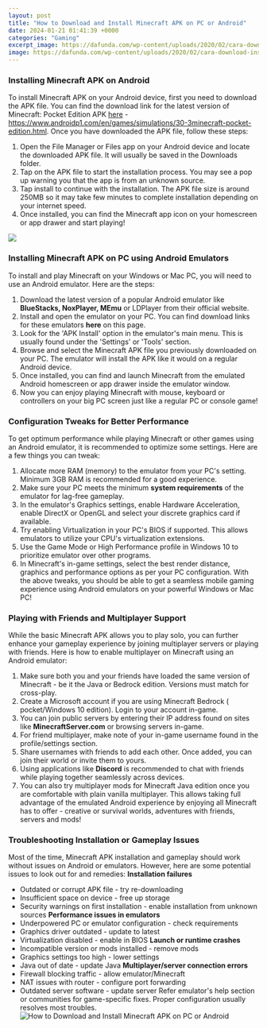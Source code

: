 ```yaml
---
layout: post
title: "How to Download and Install Minecraft APK on PC or Android"
date: 2024-01-21 01:41:39 +0000
categories: "Gaming"
excerpt_image: https://dafunda.com/wp-content/uploads/2020/02/cara-download-install-minecraft-pc-gratis.jpg
image: https://dafunda.com/wp-content/uploads/2020/02/cara-download-install-minecraft-pc-gratis.jpg
---
```


### Installing Minecraft APK on Android
To install Minecraft APK on your Android device, first you need to download the APK file. You can find the download link for the latest version of Minecraft: Pocket Edition APK [here](https://store.fi.io.vn/womens-cute-chihuahua-rainbow-unicorn-lgbtq-ally-dog-lover-mom-dad-v-neck-t-shirt/men&) - https://www.androidp1.com/en/games/simulations/30-3minecraft-pocket-edition.html. Once you have downloaded the APK file, follow these steps:
1. Open the File Manager or Files app on your Android device and locate the downloaded APK file. It will usually be saved in the Downloads folder. 
2. Tap on the APK file to start the installation process. You may see a pop up warning you that the app is from an unknown source. 
3. Tap install to continue with the installation. The APK file size is around 250MB so it may take few minutes to complete installation depending on your internet speed.
4. Once installed, you can find the Minecraft app icon on your homescreen or app drawer and start playing!

![](https://i.ytimg.com/vi/WKK1h1jearY/maxresdefault.jpg)
### Installing Minecraft APK on PC using Android Emulators
To install and play Minecraft on your Windows or Mac PC, you will need to use an Android emulator. Here are the steps:
1. Download the latest version of a popular Android emulator like **BlueStacks, NoxPlayer, MEmu** or LDPlayer from their official website. 
2. Install and open the emulator on your PC. You can find download links for these emulators **here** on this page. 
3. Look for the 'APK Install' option in the emulator's main menu. This is usually found under the 'Settings' or 'Tools' section. 
4. Browse and select the Minecraft APK file you previously downloaded on your PC. The emulator will install the APK like it would on a regular Android device. 
5. Once installed, you can find and launch Minecraft from the emulated Android homescreen or app drawer inside the emulator window. 
6. Now you can enjoy playing Minecraft with mouse, keyboard or controllers on your big PC screen just like a regular PC or console game!
### Configuration Tweaks for Better Performance
To get optimum performance while playing Minecraft or other games using an Android emulator, it is recommended to optimize some settings. Here are a few things you can tweak:
1. Allocate more RAM (memory) to the emulator from your PC's setting. Minimum 3GB RAM is recommended for a good experience.
2. Make sure your PC meets the minimum **system requirements** of the emulator for lag-free gameplay. 
3. In the emulator's Graphics settings, enable Hardware Acceleration, enable DirectX or OpenGL and select your discrete graphics card if available. 
4. Try enabling Virtualization in your PC's BIOS if supported. This allows emulators to utilize your CPU's virtualization extensions. 
5. Use the Game Mode or High Performance profile in Windows 10 to prioritize emulator over other programs. 
6. In Minecraft's in-game settings, select the best render distance, graphics and performance options as per your PC configuration.
With the above tweaks, you should be able to get a seamless mobile gaming experience using Android emulators on your powerful Windows or Mac PC!
### Playing with Friends and Multiplayer Support 
While the basic Minecraft APK allows you to play solo, you can further enhance your gameplay experience by joining multiplayer servers or playing with friends. Here is how to enable multiplayer on Minecraft using an Android emulator:
1. Make sure both you and your friends have loaded the same version of Minecraft - be it the Java or Bedrock edition. Versions must match for cross-play.
2. Create a Microsoft account if you are using Minecraft Bedrock ( pocket/Windows 10 edition). Login to your account in-game. 
3. You can join public servers by entering their IP address found on sites like **MinecraftServer.com** or browsing servers in-game. 
4. For friend multiplayer, make note of your in-game username found in the profile/settings section. 
5. Share usernames with friends to add each other. Once added, you can join their world or invite them to yours. 
6. Using applications like **Discord** is recommended to chat with friends while playing together seamlessly across devices.
7. You can also try multiplayer mods for Minecraft Java edition once you are comfortable with plain vanilla multiplayer.
This allows taking full advantage of the emulated Android experience by enjoying all Minecraft has to offer - creative or survival worlds, adventures with friends, servers and mods!
### Troubleshooting Installation or Gameplay Issues
Most of the time, Minecraft APK installation and gameplay should work without issues on Android or emulators. However, here are some potential issues to look out for and remedies:
**Installation failures**
- Outdated or corrupt APK file - try re-downloading 
- Insufficient space on device - free up storage
- Security warnings on first installation - enable installation from unknown sources 
**Performance issues in emulators**  
- Underpowered PC or emulator configuration - check requirements 
- Graphics driver outdated - update to latest 
- Virtualization disabled - enable in BIOS
**Launch or runtime crashes**
- Incompatible version or mods installed - remove mods
- Graphics settings too high - lower settings  
- Java out of date - update Java
**Multiplayer/server connection errors**
- Firewall blocking traffic - allow emulator/Minecraft
- NAT issues with router - configure port forwarding
- Outdated server software - update server
Refer emulator's help section or communities for game-specific fixes. Proper configuration usually resolves most troubles.
![How to Download and Install Minecraft APK on PC or Android](https://dafunda.com/wp-content/uploads/2020/02/cara-download-install-minecraft-pc-gratis.jpg)